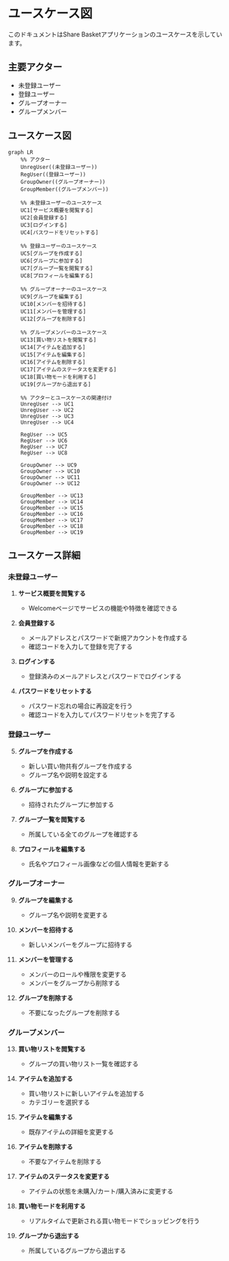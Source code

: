 # ユースケース図

このドキュメントはShare Basketアプリケーションのユースケースを示しています。

## 主要アクター

- 未登録ユーザー
- 登録ユーザー
- グループオーナー
- グループメンバー

## ユースケース図

```mermaid
graph LR
    %% アクター
    UnregUser((未登録ユーザー))
    RegUser((登録ユーザー))
    GroupOwner((グループオーナー))
    GroupMember((グループメンバー))
    
    %% 未登録ユーザーのユースケース
    UC1[サービス概要を閲覧する]
    UC2[会員登録する]
    UC3[ログインする]
    UC4[パスワードをリセットする]
    
    %% 登録ユーザーのユースケース
    UC5[グループを作成する]
    UC6[グループに参加する]
    UC7[グループ一覧を閲覧する]
    UC8[プロフィールを編集する]
    
    %% グループオーナーのユースケース
    UC9[グループを編集する]
    UC10[メンバーを招待する]
    UC11[メンバーを管理する]
    UC12[グループを削除する]
    
    %% グループメンバーのユースケース
    UC13[買い物リストを閲覧する]
    UC14[アイテムを追加する]
    UC15[アイテムを編集する]
    UC16[アイテムを削除する]
    UC17[アイテムのステータスを変更する]
    UC18[買い物モードを利用する]
    UC19[グループから退出する]
    
    %% アクターとユースケースの関連付け
    UnregUser --> UC1
    UnregUser --> UC2
    UnregUser --> UC3
    UnregUser --> UC4
    
    RegUser --> UC5
    RegUser --> UC6
    RegUser --> UC7
    RegUser --> UC8
    
    GroupOwner --> UC9
    GroupOwner --> UC10
    GroupOwner --> UC11
    GroupOwner --> UC12
    
    GroupMember --> UC13
    GroupMember --> UC14
    GroupMember --> UC15
    GroupMember --> UC16
    GroupMember --> UC17
    GroupMember --> UC18
    GroupMember --> UC19
```

## ユースケース詳細

### 未登録ユーザー

1. **サービス概要を閲覧する**
   - Welcomeページでサービスの機能や特徴を確認できる

2. **会員登録する**
   - メールアドレスとパスワードで新規アカウントを作成する
   - 確認コードを入力して登録を完了する

3. **ログインする**
   - 登録済みのメールアドレスとパスワードでログインする

4. **パスワードをリセットする**
   - パスワード忘れの場合に再設定を行う
   - 確認コードを入力してパスワードリセットを完了する

### 登録ユーザー

5. **グループを作成する**
   - 新しい買い物共有グループを作成する
   - グループ名や説明を設定する

6. **グループに参加する**
   - 招待されたグループに参加する

7. **グループ一覧を閲覧する**
   - 所属している全てのグループを確認する

8. **プロフィールを編集する**
   - 氏名やプロフィール画像などの個人情報を更新する

### グループオーナー

9. **グループを編集する**
   - グループ名や説明を変更する

10. **メンバーを招待する**
    - 新しいメンバーをグループに招待する

11. **メンバーを管理する**
    - メンバーのロールや権限を変更する
    - メンバーをグループから削除する

12. **グループを削除する**
    - 不要になったグループを削除する

### グループメンバー

13. **買い物リストを閲覧する**
    - グループの買い物リスト一覧を確認する

14. **アイテムを追加する**
    - 買い物リストに新しいアイテムを追加する
    - カテゴリーを選択する

15. **アイテムを編集する**
    - 既存アイテムの詳細を変更する

16. **アイテムを削除する**
    - 不要なアイテムを削除する

17. **アイテムのステータスを変更する**
    - アイテムの状態を未購入/カート/購入済みに変更する

18. **買い物モードを利用する**
    - リアルタイムで更新される買い物モードでショッピングを行う

19. **グループから退出する**
    - 所属しているグループから退出する 